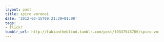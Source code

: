 ```yaml
---
layout: post
title: spiro voronoi
date: '2012-03-15T09:21:39+01:00'
tags:
- flickr
tumblr_url: http://fabiantheblind.tumblr.com/post/19337546706/spiro-voronoi
---
```

